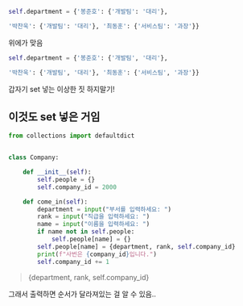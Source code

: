 
```python
self.department = {'봉준호': {'개발팀': '대리'},

'박찬욱': {'개발팀': '대리'}, '최동훈': {'서비스팀': '과장'}}
```

위에가 맞음

```python
self.department = {'봉준호': {'개발팀', '대리'},

'박찬욱': {'개발팀', '대리'}, '최동훈': {'서비스팀', '과장'}}
```

갑자기 set 넣는 이상한 짓 하지말기!

## 이것도 set 넣은 거임
```python
from collections import defaultdict


class Company:

    def __init__(self):
        self.people = {}
        self.company_id = 2000

    def come_in(self):
        department = input("부서를 입력하세요: ")
        rank = input("직급을 입력하세요: ")
        name = input("이름을 입력하세요: ")
        if name not in self.people:
            self.people[name] = {}
        self.people[name] = {department, rank, self.company_id}
        print(f"사번은 {company_id}입니다.")
        self.company_id += 1
```

> {department, rank, self.company_id}

그래서 출력하면 순서가 달라져있는 걸 알 수 있음..
